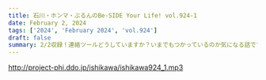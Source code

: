 ```yaml
---
title: 石川・ホンマ・ぶるんのBe-SIDE Your Life! vol.924-1
date: February 2, 2024
tags: ['2024', 'February 2024', 'vol.924']
draft: false
summary: 2/2収録！連絡ツールどうしていますか？いまでもつかっているのか気になる話です。
---
```


http://project-phi.ddo.jp/ishikawa/ishikawa924_1.mp3